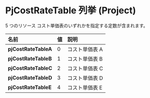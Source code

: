 
# PjCostRateTable 列挙 (Project)

5 つのリソース コスト単価表のいずれかを指定する定数が含まれます。



|**名前**|**値**|**説明**|
|:-----|:-----|:-----|
|**pjCostRateTableA**|0|コスト単価表 A|
|**pjCostRateTableB**|1|コスト単価表 B|
|**pjCostRateTableC**|2|コスト単価表 C|
|**pjCostRateTableD**|3|コスト単価表 D|
|**pjCostRateTableE**|4|コスト単価表 E|

